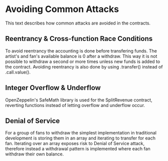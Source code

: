 # Avoiding Common Attacks 
This text describes how common attacks are avoided in the contracts. 

## Reentrancy & Cross-function Race Conditions
To avoid reentrancy the accounting is done before transfering funds. The artist's and fan's available balance is 0 after a withdraw. This way it is not possible to withdraw a second or more times unless new funds is added to the contract. Avoiding reentrancy is also done by using .transfer() instead of .call.value(). 

## Integer Overflow & Underflow
OpenZeppelin's SafeMath library is used for the SplitRevenue contract, reverting functions instead of letting overflow and underflow occur.

## Denial of Service 
For a group of fans to withdraw the simplest implementation in traditional development is storing them in an array and iterating to transfer for each fan. Iterating over an array exposes risk to Denial of Service attack, therefore instead a withdrawal pattern is implemented where each fan withdraw their own balance. 


